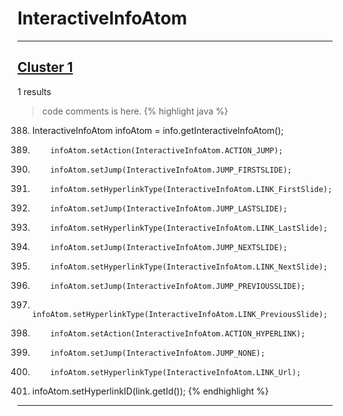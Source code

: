 # InteractiveInfoAtom

***

## [Cluster 1](./1)
1 results
> code comments is here.
{% highlight java %}
388. InteractiveInfoAtom infoAtom = info.getInteractiveInfoAtom();
392.         infoAtom.setAction(InteractiveInfoAtom.ACTION_JUMP);
393.         infoAtom.setJump(InteractiveInfoAtom.JUMP_FIRSTSLIDE);
394.         infoAtom.setHyperlinkType(InteractiveInfoAtom.LINK_FirstSlide);
398.         infoAtom.setJump(InteractiveInfoAtom.JUMP_LASTSLIDE);
399.         infoAtom.setHyperlinkType(InteractiveInfoAtom.LINK_LastSlide);
403.         infoAtom.setJump(InteractiveInfoAtom.JUMP_NEXTSLIDE);
404.         infoAtom.setHyperlinkType(InteractiveInfoAtom.LINK_NextSlide);
408.         infoAtom.setJump(InteractiveInfoAtom.JUMP_PREVIOUSSLIDE);
409.         infoAtom.setHyperlinkType(InteractiveInfoAtom.LINK_PreviousSlide);
412.         infoAtom.setAction(InteractiveInfoAtom.ACTION_HYPERLINK);
413.         infoAtom.setJump(InteractiveInfoAtom.JUMP_NONE);
414.         infoAtom.setHyperlinkType(InteractiveInfoAtom.LINK_Url);
418. infoAtom.setHyperlinkID(link.getId());
{% endhighlight %}

***

